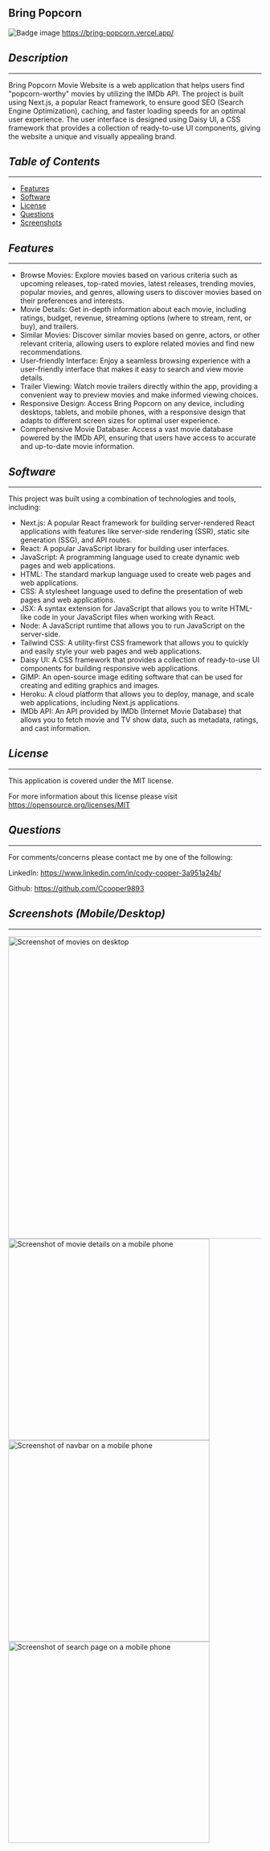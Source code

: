 ## Bring Popcorn
![Badge image](https://img.shields.io/badge/license-MIT-green)
https://bring-popcorn.vercel.app/

## *Description*
___
Bring Popcorn Movie Website is a web application that helps users find "popcorn-worthy" movies by utilizing the IMDb API. The project is built using Next.js, a popular React framework, to ensure good SEO (Search Engine Optimization), caching, and faster loading speeds for an optimal user experience. The user interface is designed using Daisy UI, a CSS framework that provides a collection of ready-to-use UI components, giving the website a unique and visually appealing brand.

## *Table of Contents*
 ___

  - [Features](#features)
  - [Software](#software)
  - [License](#license)
  - [Questions](#questions)
  - [Screenshots](#screenshots)

## *Features*
___
- Browse Movies: Explore movies based on various criteria such as upcoming releases, top-rated movies, latest releases, trending movies, popular movies, and genres, allowing users to discover movies based on their preferences and interests.
- Movie Details: Get in-depth information about each movie, including ratings, budget, revenue, streaming options (where to stream, rent, or buy), and trailers.
- Similar Movies: Discover similar movies based on genre, actors, or other relevant criteria, allowing users to explore related movies and find new recommendations.
- User-friendly Interface: Enjoy a seamless browsing experience with a user-friendly interface that makes it easy to search and view movie details.
- Trailer Viewing: Watch movie trailers directly within the app, providing a convenient way to preview movies and make informed viewing choices.
- Responsive Design: Access Bring Popcorn on any device, including desktops, tablets, and mobile phones, with a responsive design that adapts to different screen sizes for optimal user experience.
- Comprehensive Movie Database: Access a vast movie database powered by the IMDb API, ensuring that users have access to accurate and up-to-date movie information.

## *Software*
___
This project was built using a combination of technologies and tools, including:

- Next.js: A popular React framework for building server-rendered React applications with features like server-side rendering (SSR), static site generation (SSG), and API routes.
- React: A popular JavaScript library for building user interfaces.
- JavaScript: A programming language used to create dynamic web pages and web applications.
- HTML: The standard markup language used to create web pages and web applications.
- CSS: A stylesheet language used to define the presentation of web pages and web applications.
- JSX: A syntax extension for JavaScript that allows you to write HTML-like code in your JavaScript files when working with React.
- Node: A JavaScript runtime that allows you to run JavaScript on the server-side.
- Tailwind CSS: A utility-first CSS framework that allows you to quickly and easily style your web pages and web applications.
- Daisy UI: A CSS framework that provides a collection of ready-to-use UI components for building responsive web applications.
- GIMP: An open-source image editing software that can be used for creating and editing graphics and images.
- Heroku: A cloud platform that allows you to deploy, manage, and scale web applications, including Next.js applications.
- IMDb API: An API provided by IMDb (Internet Movie Database) that allows you to fetch movie and TV show data, such as metadata, ratings, and cast information.

## *License*
___
This application is covered under the MIT license.

For more information about this license please visit https://opensource.org/licenses/MIT

## *Questions*
___
For comments/concerns please contact me by one of the following:

LinkedIn: https://www.linkedin.com/in/cody-cooper-3a951a24b/

Github: https://github.com/Ccooper9893

## *Screenshots (Mobile/Desktop)*
___


<img src="./public/readme/moviesDesktop.png" alt="Screenshot of movies on desktop" width="600">

<br>

<img src="./public/readme/detailsMobile.png" alt="Screenshot of movie details on a mobile phone" width="400">

<br>

<img src="./public/readme/drawerMobile.png" alt="Screenshot of navbar on a mobile phone" width="400">

<br>

<img src="./public/readme/searchMobile.png" alt="Screenshot of search page on a mobile phone" width="400">



